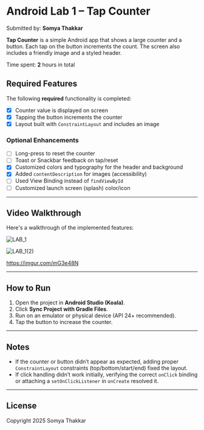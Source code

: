 # Android Lab 1 – Tap Counter

Submitted by: **Somya Thakkar**

**Tap Counter** is a simple Android app that shows a large counter and a button. Each tap on the button increments the count. The screen also includes a friendly image and a styled header.

Time spent: **2** hours in total
## Required Features

The following **required** functionality is completed:

- [x] Counter value is displayed on screen
- [x] Tapping the button increments the counter
- [x] Layout built with `ConstraintLayout` and includes an image

### Optional Enhancements

- [ ] Long-press to reset the counter
- [ ] Toast or Snackbar feedback on tap/reset
- [x] Customized colors and typography for the header and background
- [x] Added `contentDescription` for images (accessibility)
- [ ] Used View Binding instead of `findViewById`
- [ ] Customized launch screen (splash) color/icon

---

## Video Walkthrough

Here's a walkthrough of the implemented features:

![LAB_1](https://github.com/user-attachments/assets/0485c879-3559-4b81-8602-f54118c0d982)

![LAB_1(2)](https://github.com/user-attachments/assets/a8f575ae-e1f2-4044-a523-e50678b78661)

https://imgur.com/mG3e48N

---

## How to Run

1. Open the project in **Android Studio (Koala)**.
2. Click **Sync Project with Gradle Files**.
3. Run on an emulator or physical device (API 24+ recommended).
4. Tap the button to increase the counter.

---

## Notes

- If the counter or button didn’t appear as expected, adding proper `ConstraintLayout` constraints (top/bottom/start/end) fixed the layout.
- If click handling didn’t work initially, verifying the correct `onClick` binding or attaching a `setOnClickListener` in `onCreate` resolved it.

---

## License
Copyright 2025 Somya Thakkar
